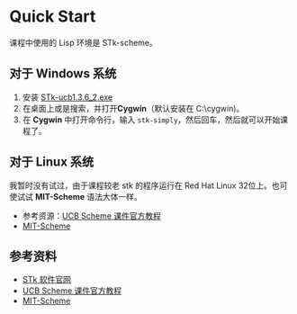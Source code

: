 # Quick Start
课程中使用的 Lisp 环境是 STk-scheme。
## 对于 Windows 系统

1. 安装 [STk-ucb1.3.6_2.exe](resources/apps/STk-ucb1.3.6_2.exe)
2. 在桌面上或是搜索，并打开**Cygwin**（默认安装在 C:\cygwin)。
3. 在 **Cygwin** 中打开命令行，输入 `stk-simply`，然后回车，然后就可以开始课程了。

## 对于 Linux 系统
我暂时没有试过，由于课程较老 stk 的程序运行在 Red Hat Linux 32位上。也可使试试 **MIT-Scheme** 语法大体一样。

- 参考资源：[UCB Scheme 课件官方教程](https://people.eecs.berkeley.edu/~bh/61a-pages/Scheme/)
- [MIT-Scheme](https://www.gnu.org/software/mit-scheme/)

## 参考资料
- [STk 软件官网]( https://conservatory.scheme.org/stk/)
- [UCB Scheme 课件官方教程](https://people.eecs.berkeley.edu/~bh/61a-pages/Scheme/)
- [MIT-Scheme](https://www.gnu.org/software/mit-scheme/)